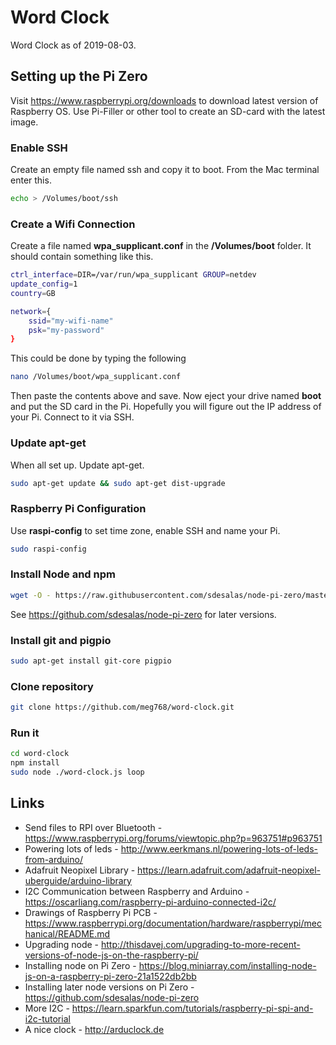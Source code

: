 # Word Clock

Word Clock as of 2019-08-03.

## Setting up the Pi Zero

Visit https://www.raspberrypi.org/downloads to download latest version of Raspberry OS.
Use Pi-Filler or other tool to create an SD-card with the latest image.

### Enable SSH

Create an empty file named ssh and copy it to boot. From the Mac terminal
enter this.

````bash
echo > /Volumes/boot/ssh
````

### Create a Wifi Connection

Create a file named **wpa_supplicant.conf** in the **/Volumes/boot** folder.
It should contain something like this.

````bash
ctrl_interface=DIR=/var/run/wpa_supplicant GROUP=netdev
update_config=1
country=GB

network={
    ssid="my-wifi-name"
    psk="my-password"
}
````

This could be done by typing the following

````bash
nano /Volumes/boot/wpa_supplicant.conf
````

Then paste the contents above and save. Now eject
your drive named **boot** and put the SD card in the Pi. Hopefully you will
figure out the IP address of your Pi. Connect to it via SSH.

### Update apt-get

When all set up. Update apt-get.

````bash
sudo apt-get update && sudo apt-get dist-upgrade
````

### Raspberry Pi Configuration

Use **raspi-config** to set time zone, enable SSH and name your Pi.

````bash
sudo raspi-config
````

### Install Node and npm

````bash
wget -O - https://raw.githubusercontent.com/sdesalas/node-pi-zero/master/install-node-v11.5.0.sh | bash
````

See https://github.com/sdesalas/node-pi-zero for later versions.

### Install git and pigpio

````bash
sudo apt-get install git-core pigpio
````

### Clone repository

````bash
git clone https://github.com/meg768/word-clock.git
````

### Run it

````bash
cd word-clock
npm install
sudo node ./word-clock.js loop
````



## Links
- Send files to RPI over Bluetooth - https://www.raspberrypi.org/forums/viewtopic.php?p=963751#p963751
- Powering lots of leds - http://www.eerkmans.nl/powering-lots-of-leds-from-arduino/
- Adafruit Neopixel Library - https://learn.adafruit.com/adafruit-neopixel-uberguide/arduino-library
- I2C Communication between Raspberry and Arduino - https://oscarliang.com/raspberry-pi-arduino-connected-i2c/
- Drawings of Raspberry Pi PCB - https://www.raspberrypi.org/documentation/hardware/raspberrypi/mechanical/README.md
- Upgrading node - http://thisdavej.com/upgrading-to-more-recent-versions-of-node-js-on-the-raspberry-pi/
- Installing node on Pi Zero - https://blog.miniarray.com/installing-node-js-on-a-raspberry-pi-zero-21a1522db2bb
- Installing later node versions on Pi Zero - https://github.com/sdesalas/node-pi-zero
- More I2C - https://learn.sparkfun.com/tutorials/raspberry-pi-spi-and-i2c-tutorial
- A nice clock - http://arduclock.de
